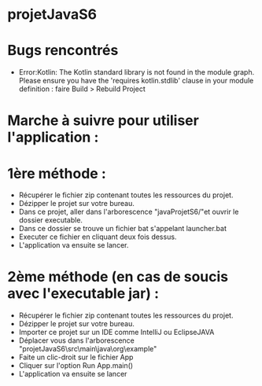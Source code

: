# projetJavaS6

# Bugs rencontrés
- Error:Kotlin: The Kotlin standard library is not found in the module graph. Please ensure you have the 'requires kotlin.stdlib' clause in your module definition :
  faire Build > Rebuild Project
  

# Marche à suivre pour utiliser l'application :

  # 1ère méthode : 
  - Récupérer le fichier zip contenant toutes les ressources du projet.
  - Dézipper le projet sur votre bureau.
  - Dans ce projet, aller dans l'arborescence "javaProjetS6/"et ouvrir le dossier executable.
  - Dans ce dossier se trouve un fichier bat s'appelant launcher.bat
  - Executer ce fichier en cliquant deux fois dessus.
  - L'application va ensuite se lancer.
  
  
  # 2ème méthode (en cas de soucis avec l'executable jar) : 
  - Récupérer le fichier zip contenant toutes les ressources du projet.
  - Dézipper le projet sur votre bureau.
  - Importer ce projet sur un IDE comme IntelliJ ou EclipseJAVA
  - Déplacer vous dans l'arborescence "projetJavaS6\src\main\java\org\example"
  - Faite un clic-droit sur le fichier App
  - Cliquer sur l'option Run App.main()
  - L'application va ensuite se lancer
